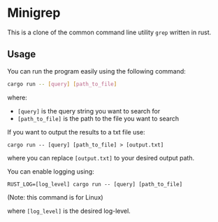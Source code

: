 # Minigrep

This is a clone of the common command line utility `grep` written in rust.

## Usage

You can run the program easily using the following command:

```sh
cargo run -- [query] [path_to_file]
```

where:

- `[query]` is the query string you want to search for
- `[path_to_file]` is the path to the file you want to search

If you want to output the results to a txt file use:

```
cargo run -- [query] [path_to_file] > [output.txt]
```

where you can replace `[output.txt]` to your desired output path.

You can enable logging using:

```
RUST_LOG=[log_level] cargo run -- [query] [path_to_file]
```

(Note: this command is for Linux)

where `[log_level]` is the desired log-level.
